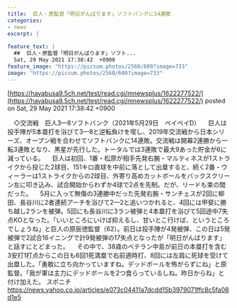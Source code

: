 ```yaml
---
title:  巨人・原監督「明日がんばります」ソフトバンクに14連敗  
categories:
- news
excerpt: |
  
feature_text: |
  ##  巨人・原監督「明日がんばります」ソフト...
  Sat, 29 May 2021 17:38:42  +0900
feature_image: "https://picsum.photos/2560/600?image=733"
image: "https://picsum.photos/2560/600?image=733"
---
```


[https://hayabusa9.5ch.net/test/read.cgi/mnewsplus/1622277522/](https://hayabusa9.5ch.net/test/read.cgi/mnewsplus/1622277522/)
posted on Sat, 29 May 2021 17:38:42  +0900

<!--more-->

　◇交流戦　巨人3—8ソフトバンク（2021年5月29日　ペイペイD） 　巨人は投手陣が5本塁打を浴びて3—8と逆転負けを喫し、2019年交流戦から日本シリーズ、オープン戦を合わせてソフトバンクに14連敗。交流戦は開幕2連勝から一転3連敗となり、黒星が先行した。トータルでは3連敗で最大9あった貯金が6に減っている。 　巨人は初回、1番・松原が相手先発右腕・マルティネスが1ストライクから投じた2球目、151キロ直球を中前に落として出塁すると、続く2番・ウィーラーは1ストライクからの2球目、外寄り高めカットボールをバックスクリーン左に叩き込み、試合開始からわずか4球で2点を先制。だが、リードも束の間だった。 　5月に入って無傷の3連勝中だった先発右腕・サンチェスが2回に柳田、長谷川に2者連続アーチを浴びて2—2と追いつかれると、4回には甲斐に勝ち越し2ランを被弾。5回にも長谷川に3ラン被弾と4本塁打を浴びて5回途中7失点KOとなった。「いいところにいけば抑えるし、甘いとこ行けば、というところでしょうね」と巨人の原辰徳監督（62）。前日は投手陣が4発被弾、この日は5発被弾で2試合16イニングで計9発被弾の17失点となったが「明日がんばります」と話すにとどまった。 　その中で、38歳のベテラン中島が前日の本塁打を含む3安打1打点からこの日も6回1死満塁で右前適時打、8回には左肩に死球を受けて出塁した。「勇敢に立ち向かっていますね。デッドボールを怖がらずにね」と原監督。「我が軍は主力にデッドボールを2つ食らっているしね。昨日からね」と付け加えた。 スポニチ https://news.yahoo.co.jp/articles/e073c04411a7dcdd15b3979071ffc8c5fa08d1e5
